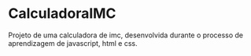# CalculadoraIMC

 Projeto de uma calculadora de imc, desenvolvida durante o processo de aprendizagem de javascript, html e css.
 
